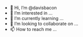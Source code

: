 - 👋 Hi, I’m @davisbacon
- 👀 I’m interested in ...
- 🌱 I’m currently learning ...
- 💞️ I’m looking to collaborate on ...
- 📫 How to reach me ...
